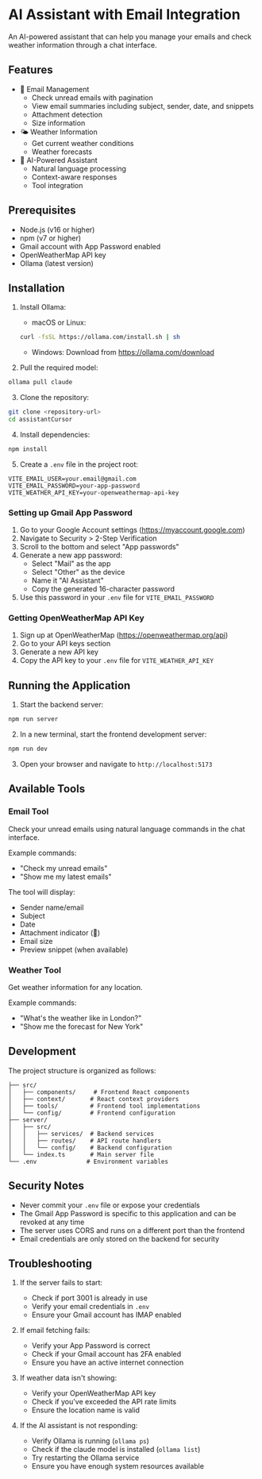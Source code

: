 # AI Assistant with Email Integration

An AI-powered assistant that can help you manage your emails and check weather information through a chat interface.

## Features

- 📧 Email Management
  - Check unread emails with pagination
  - View email summaries including subject, sender, date, and snippets
  - Attachment detection
  - Size information
- 🌤 Weather Information
  - Get current weather conditions
  - Weather forecasts
- 🤖 AI-Powered Assistant
  - Natural language processing
  - Context-aware responses
  - Tool integration

## Prerequisites

- Node.js (v16 or higher)
- npm (v7 or higher)
- Gmail account with App Password enabled
- OpenWeatherMap API key
- Ollama (latest version)

## Installation

1. Install Ollama:
   - macOS or Linux:
   ```bash
   curl -fsSL https://ollama.com/install.sh | sh
   ```
   - Windows: Download from https://ollama.com/download
   
2. Pull the required model:
```bash
ollama pull claude
```

3. Clone the repository:
```bash
git clone <repository-url>
cd assistantCursor
```

4. Install dependencies:
```bash
npm install
```

5. Create a `.env` file in the project root:
```env
VITE_EMAIL_USER=your.email@gmail.com
VITE_EMAIL_PASSWORD=your-app-password
VITE_WEATHER_API_KEY=your-openweathermap-api-key
```

### Setting up Gmail App Password

1. Go to your Google Account settings (https://myaccount.google.com)
2. Navigate to Security > 2-Step Verification
3. Scroll to the bottom and select "App passwords"
4. Generate a new app password:
   - Select "Mail" as the app
   - Select "Other" as the device
   - Name it "AI Assistant"
   - Copy the generated 16-character password
5. Use this password in your `.env` file for `VITE_EMAIL_PASSWORD`

### Getting OpenWeatherMap API Key

1. Sign up at OpenWeatherMap (https://openweathermap.org/api)
2. Go to your API keys section
3. Generate a new API key
4. Copy the API key to your `.env` file for `VITE_WEATHER_API_KEY`

## Running the Application

1. Start the backend server:
```bash
npm run server
```

2. In a new terminal, start the frontend development server:
```bash
npm run dev
```

3. Open your browser and navigate to `http://localhost:5173`

## Available Tools

### Email Tool
Check your unread emails using natural language commands in the chat interface.

Example commands:
- "Check my unread emails"
- "Show me my latest emails"

The tool will display:
- Sender name/email
- Subject
- Date
- Attachment indicator (📎)
- Email size
- Preview snippet (when available)

### Weather Tool
Get weather information for any location.

Example commands:
- "What's the weather like in London?"
- "Show me the forecast for New York"

## Development

The project structure is organized as follows:

```
├── src/
│   ├── components/     # Frontend React components
│   ├── context/       # React context providers
│   ├── tools/         # Frontend tool implementations
│   └── config/        # Frontend configuration
├── server/
│   ├── src/
│   │   ├── services/  # Backend services
│   │   ├── routes/    # API route handlers
│   │   └── config/    # Backend configuration
│   └── index.ts       # Main server file
└── .env              # Environment variables
```

## Security Notes

- Never commit your `.env` file or expose your credentials
- The Gmail App Password is specific to this application and can be revoked at any time
- The server uses CORS and runs on a different port than the frontend
- Email credentials are only stored on the backend for security

## Troubleshooting

1. If the server fails to start:
   - Check if port 3001 is already in use
   - Verify your email credentials in `.env`
   - Ensure your Gmail account has IMAP enabled

2. If email fetching fails:
   - Verify your App Password is correct
   - Check if your Gmail account has 2FA enabled
   - Ensure you have an active internet connection

3. If weather data isn't showing:
   - Verify your OpenWeatherMap API key
   - Check if you've exceeded the API rate limits
   - Ensure the location name is valid

4. If the AI assistant is not responding:
   - Verify Ollama is running (`ollama ps`)
   - Check if the claude model is installed (`ollama list`)
   - Try restarting the Ollama service
   - Ensure you have enough system resources available
